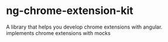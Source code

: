 # ng-chrome-extension-kit
A library that helps you develop chrome extensions with angular. implements chrome extensions with mocks 
